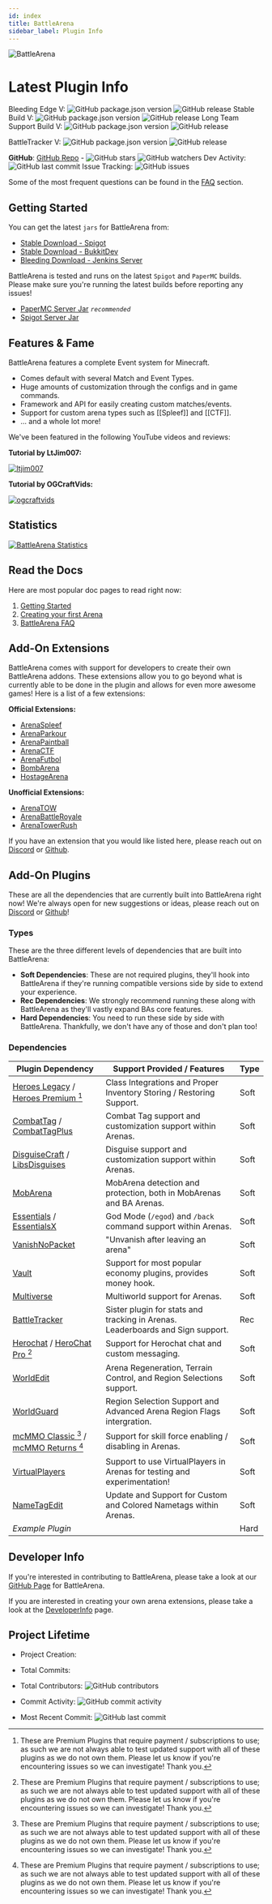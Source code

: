 ```yaml
---
id: index
title: BattleArena
sidebar_label: Plugin Info
---
```


![BattleArena](https://wiki.battleplugins.org/images/6/62/BATTLEARENA.png "BattleArena")

# Latest Plugin Info

Bleeding Edge V: ![GitHub package.json version](https://img.shields.io/github/package-json/v/battleplugins/battlearena.svg?style=flat-square) ![GitHub release](https://img.shields.io/github/release/battleplugins/battlearena.svg?style=flat-square) Stable Build V: ![GitHub package.json version](https://img.shields.io/github/package-json/v/battleplugins/battlearena.svg?style=flat-square) ![GitHub release](https://img.shields.io/github/release/battleplugins/battlearena.svg?style=flat-square) Long Team Support Build V: ![GitHub package.json version](https://img.shields.io/github/package-json/v/battleplugins/battlearena.svg?style=flat-square) ![GitHub release](https://img.shields.io/github/release/battleplugins/battlearena.svg?style=flat-square)

BattleTracker V: ![GitHub package.json version](https://img.shields.io/github/package-json/v/battleplugins/battletracker.svg?style=flat-square) ![GitHub release](https://img.shields.io/github/release/battleplugins/battlearena.svg?style=flat-square)

**GitHub**: [GitHub Repo](https://github.com/battleplugins/battlearena) - ![GitHub stars](https://img.shields.io/github/stars/battleplugins/battlearena.svg?style=social) ![GitHub watchers](https://img.shields.io/github/watchers/battleplugins/battlearena.svg?style=social) Dev Activity: ![GitHub last commit](https://img.shields.io/github/last-commit/battleplugins/battlearena.svg?style=flat-square) Issue Tracking: ![GitHub issues](https://img.shields.io/github/issues/battleplugins/battlearena.svg?style=flat-square)

Some of the most frequent questions can be found in the [FAQ](ba/faq.md) section.

## Getting Started

You can get the latest `jars` for BattleArena from:

-   [Stable Download - Spigot](https://www.spigotmc.org/resources/battle-arena.2164/)
-   [Stable Download - BukkitDev](https://dev.bukkit.org/projects/battlearena2)
-   [Bleeding Download - Jenkins Server](https://ci.battleplugins.org)

BattleArena is tested and runs on the latest `Spigot` and `PaperMC` builds. Please make sure you're running the latest builds before reporting any issues!

-   [PaperMC Server Jar](https://papermc.io/downloads) _`recommended`_
-   [Spigot Server Jar](https://www.spigotmc.org/wiki/spigot-installation)

## Features & Fame

BattleArena features a complete Event system for Minecraft.

-   Comes default with several Match and Event Types.
-   Huge amounts of customization through the configs and in game commands.
-   Framework and API for easily creating custom matches/events.
-   Support for custom arena types such as \[[Spleef]] and \[[CTF]].
-   ... and a whole lot more!

We've been featured in the following YouTube videos and reviews:

**Tutorial by LtJim007:**

[![ltjim007](https://img.youtube.com/vi/dR0tmySt5ac/0.jpg)](https://www.youtube.com/watch?v=dR0tmySt5ac)

**Tutorial by OGCraftVids:**

[![ogcraftvids](https://img.youtube.com/vi/m6E-q_w7tOM/0.jpg)](https://www.youtube.com/watch?v=m6E-q_w7tOM)

## Statistics

[![BattleArena Statistics](https://bstats.org/signatures/bukkit/BattleArena.svg)](https://bstats.org/plugin/bukkit/BattleArena)

## Read the Docs

Here are most popular doc pages to read right now:

1.  [Getting Started](ba/getting-started.md)
2.  [Creating your first Arena](ba/arenas/simple.md)
3.  [BattleArena FAQ](ba/faq.md)

## Add-On Extensions

BattleArena comes with support for developers to create their own BattleArena addons. These extensions allow you to go beyond what is currently able to be done in the plugin and allows for even more awesome games! Here is a list of a few extensions:

**Official Extensions:**

-   [ArenaSpleef](ext/ArenaSpleef/index.md)
-   [ArenaParkour](ext/ArenaParkour/index.md)
-   [ArenaPaintball](ext/ArenaPaintball/index.md)
-   [ArenaCTF](ext/ArenaCTF/index.md)
-   [ArenaFutbol](https://dev.bukkit.org/projects/arenafutbol)
-   [BombArena](https://dev.bukkit.org/projects/bombarena)
-   [HostageArena](https://dev.bukkit.org/projects/hostagearena)

**Unofficial Extensions:**

-   [ArenaTOW](https://www.spigotmc.org/resources/27337/)
-   [ArenaBattleRoyale](https://www.spigotmc.org/resources/65557/)
-   [ArenaTowerRush](https://github.com/RednedEpic/ArenaTowerRush)

If you have an extension that you would like listed here, please reach out on [Discord](https://discord.gg/tMVPVJf) or [Github](https://github.com/BattlePlugins).

## Add-On Plugins

These are all the dependencies that are currently built into BattleArena right now! We're always open for new suggestions or ideas, please reach out on [Discord](https://discord.gg/tMVPVJf) or [Github](https://github.com/BattlePlugins/BattleArena/issues/new)!

### Types

These are the three different levels of dependencies that are built into BattleArena:

-   **Soft Dependencies**: These are not required plugins, they'll hook into BattleArena if they're running compatible versions side by side to extend your experience.
-   **Rec Dependencies**: We strongly recommend running these along with BattleArena as they'll vastly expand BAs core features.
-   **Hard Dependencies**: You need to run these side by side with BattleArena. Thankfully, we don't have any of those and don't plan too!

### Dependencies

| Plugin Dependency                                                                                                         | Support Provided / Features                                                    | Type |
| ------------------------------------------------------------------------------------------------------------------------- | ------------------------------------------------------------------------------ | ---- |
| [Heroes Legacy](https://www.spigotmc.org/resources/305/) / [Heroes Premium [^Premium-Plugin]](https://www.spigotmc.org/resources/24734/)    | Class Integrations and Proper Inventory Storing / Restoring Support.           | Soft |
| [CombatTag](https://dev.bukkit.org/projects/combat-tag) / [CombatTagPlus](https://www.spigotmc.org/resources/4775/)       | Combat Tag support and customization support within Arenas.                    | Soft |
| [DisguiseCraft](https://dev.bukkit.org/projects/disguisecraft) / [LibsDisguises](https://www.spigotmc.org/resources/202/) | Disguise support and customization support within Arenas.                      | Soft |
| [MobArena](https://www.spigotmc.org/resources/34110/)                                                                     | MobArena detection and protection, both in MobArenas and BA Arenas.            | Soft |
| [Essentials](https://dev.bukkit.org/projects/essentials) / [EssentialsX](https://www.spigotmc.org/resources/9089/)        | God Mode (`/egod`) and `/back` command support within Arenas.                  | Soft |
| [VanishNoPacket](https://dev.bukkit.org/projects/vanish)                                                                  | "Unvanish after leaving an arena"                                              | Soft |
| [Vault](https://www.spigotmc.org/resources/34315/)                                                                        | Support for most popular economy plugins, provides money hook.                 | Soft |
| [Multiverse](https://dev.bukkit.org/projects/multiverse-core)                                                             | Multiworld support for Arenas.                                                 | Soft |
| [BattleTracker](https://www.spigotmc.org/resources/2165/)                                                                 | Sister plugin for stats and tracking in Arenas. Leaderboards and Sign support. | Rec  |
| [Herochat](https://dev.bukkit.org/projects/herochat) / [HeroChat Pro [^Premium-Plugin]](https://www.spigotmc.org/resources/34305/)          | Support for Herochat chat and custom messaging.                                | Soft |
| [WorldEdit](https://dev.bukkit.org/projects/worldedit)                                                                    | Arena Regeneration, Terrain Control, and Region Selections support.            | Soft |
| [WorldGuard](https://dev.bukkit.org/projects/worldguard)                                                                  | Region Selection Support and Advanced Arena Region Flags intergration.         | Soft |
| [mcMMO Classic [^Premium-Plugin]](https://www.spigotmc.org/resources/2445/) / [mcMMO Returns [^Premium-Plugin]](https://www.spigotmc.org/resources/64348/)    | Support for skill force enabling / disabling in Arenas.                        | Soft |
| [VirtualPlayers](https://dev.bukkit.org/projects/virtualplayers2)                                                         | Support to use VirtualPlayers in Arenas for testing and experimentation!       | Soft |
| [NameTagEdit](https://www.spigotmc.org/resources/3836/)                                                                   | Update and Support for Custom and Colored Nametags within Arenas.              | Soft |
| _Example Plugin_                                                                                                          |                                                                                | Hard |

[^Premium-Plugin]: These are Premium Plugins that require payment / subscriptions to use; as such we are not always able to test updated support with all of these plugins as we do not own them. Please let us know if you're encountering issues so we can investigate! Thank you.

## Developer Info

If you're interested in contributing to BattleArena, please take a look at our [GitHub Page](https://github.com/BattlePlugins/BattleArena) for BattleArena.

If you are interested in creating your own arena extensions, please take a look at the [DeveloperInfo](dev/index.md) page.

## Project Lifetime

-   Project Creation:

-   Total Commits:

-   Total Contributors: ![GitHub contributors](https://img.shields.io/github/contributors/battleplugins/battlearena.svg?style=flat-square)

-   Commit Activity: ![GitHub commit activity](https://img.shields.io/github/commit-activity/y/battleplugins/battlearena.svg?style=flat-square)

-   Most Recent Commit: ![GitHub last commit](https://img.shields.io/github/last-commit/battleplugins/battlearena.svg?style=flat-square)
